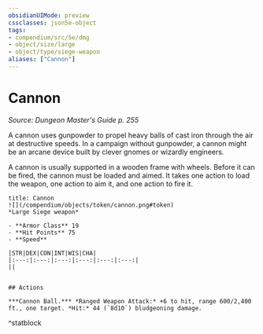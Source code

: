 ```yaml
---
obsidianUIMode: preview
cssclasses: json5e-object
tags:
- compendium/src/5e/dmg
- object/size/large
- object/type/siege-weapon
aliases: ["Cannon"]
---
```

# Cannon
*Source: Dungeon Master's Guide p. 255*  

A cannon uses gunpowder to propel heavy balls of cast iron through the air at destructive speeds. In a campaign without gunpowder, a cannon might be an arcane device built by clever gnomes or wizardly engineers.

A cannon is usually supported in a wooden frame with wheels. Before it can be fired, the cannon must be loaded and aimed. It takes one action to load the weapon, one action to aim it, and one action to fire it.

```ad-statblock
title: Cannon
![](/compendium/objects/token/cannon.png#token)
*Large Siege weapon*

- **Armor Class** 19 
- **Hit Points** 75 
- **Speed** 

|STR|DEX|CON|INT|WIS|CHA|
|:---:|:---:|:---:|:---:|:---:|:---:|
||


## Actions

***Cannon Ball.*** *Ranged Weapon Attack:* +6 to hit, range 600/2,400 ft., one target. *Hit:* 44 (`8d10`) bludgeoning damage.
```
^statblock